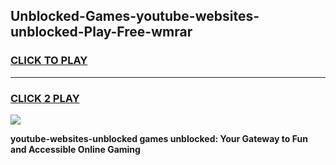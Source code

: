 
## Unblocked-Games-youtube-websites-unblocked-Play-Free-wmrar
<h3>
<a href="https://premium76.site?title=youtube-websites-unblocked&ref=18A1">CLICK TO PLAY</a></h3>
<hr>

<h3>
<a href="https://premium76.site?title=youtube-websites-unblocked&ref=18A1">CLICK 2 PLAY</a>
  
</h3>

<a href="https://premium76.site?title=youtube-websites-unblocked&ref=18A1"><img src="https://clearcache.store/games.png"></a>


**youtube-websites-unblocked games unblocked: Your Gateway to Fun and Accessible Online Gaming**
